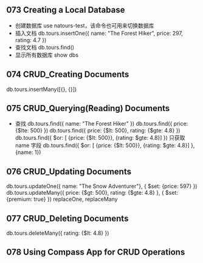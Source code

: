## 073 Creating a Local Database
* 创建数据库 use natours-test，该命令也可用来切换数据库
* 插入文档 db.tours.insertOne({ name: "The Forest Hiker", price: 297, rating: 4.7 })
* 查找文档 db.tours.find()
* 显示所有数据库 show dbs
## 074 CRUD_Creating Documents
db.tours.insertMany([{}, {}])
## 075 CRUD_Querying(Reading) Documents
* 查找
db.tours.find({ name: "The Forest Hiker" })
db.tours.find({ price: {$lte: 500} })
db.tours.find({ price: {$lt: 500}, rating: {$gte: 4.8}  })
db.tours.find({ $or: [ {price: {$lt: 500}}, {rating: $gte: 4.8}] })
只获取 name 字段 db.tours.find({ $or: [ {price: {$lt: 500}}, {rating: $gte: 4.8}] }, {name: 1})
## 076 CRUD_Updating Documents
db.tours.updateOne({ name: "The Snow Adventurer"}, { $set: {price: 597} })
db.tours.updateMany({ price: {$gt: 500}, rating: {$gte: 4.8} }, { $set: {premium: true} })
replaceOne, replaceMany
## 077 CRUD_Deleting Documents
db.tours.deleteMany({ rating: {$lt: 4.8} })
## 078 Using Compass App for CRUD Operations

